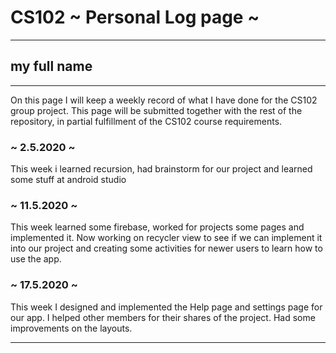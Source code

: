 # CS102 ~ Personal Log page ~
****
## my full name 
****

On this page I will keep a weekly record of what I have done for the CS102 group project. This page will be submitted together with the rest of the repository, in partial fulfillment of the CS102 course requirements.

### ~ 2.5.2020 ~
This week i learned recursion, had brainstorm for our project and learned some stuff at android studio

### ~ 11.5.2020 ~
This week learned some firebase, worked for projects some pages and implemented it. Now working on recycler view to see if we can implement it into our project and creating some activities for newer users to learn how to use the app.

### ~ 17.5.2020 ~
This week I designed and implemented the Help page and settings page for our app. I helped other members for their shares of the project. Had some improvements on the layouts. 

****
